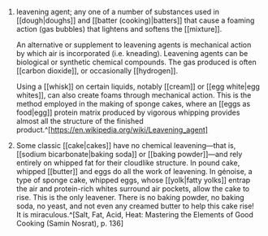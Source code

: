 1. leavening agent; any one of a number of substances used in [[dough|doughs]] and [[batter (cooking)|batters]] that cause a foaming action (gas bubbles) that lightens and softens the [[mixture]].
   
   An alternative or supplement to leavening agents is mechanical action by which air is incorporated (i.e. kneading). Leavening agents can be biological or synthetic chemical compounds. The gas produced is often [[carbon dioxide]], or occasionally [[hydrogen]].
   
   Using a [[whisk]] on certain liquids, notably [[cream]] or [[egg white|egg whites]], can also create foams through mechanical action. This is the method employed in the making of sponge cakes, where an [[eggs as food|egg]] protein matrix produced by vigorous whipping provides almost all the structure of the finished product.^[https://en.wikipedia.org/wiki/Leavening_agent]
2. Some classic [[cake|cakes]] have no chemical leavening—that is, [[sodium bicarbonate|baking soda]] or [[baking powder]]—and rely entirely on whipped fat for their cloudlike structure. In pound cake, whipped [[butter]] and eggs do all the work of leavening. In génoise, a type of sponge cake, whipped eggs, whose [[yolk|fatty yolks]] entrap the air and protein-rich whites surround air pockets, allow the cake to rise. This is the only leavener. There is no baking powder, no baking soda, no yeast, and not even any creamed butter to help this cake rise! It is miraculous.^[Salt, Fat, Acid, Heat: Mastering the Elements of Good Cooking (Samin Nosrat), p. 136]